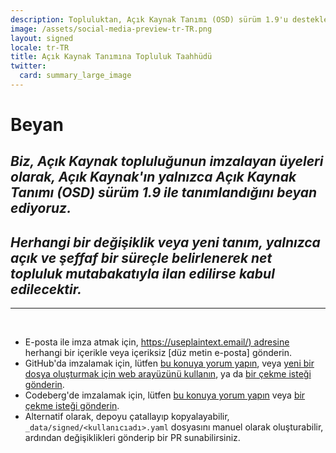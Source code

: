 ```yaml
---
description: Topluluktan, Açık Kaynak Tanımı (OSD) sürüm 1.9'u destekleyen bir bildiri
image: /assets/social-media-preview-tr-TR.png
layout: signed
locale: tr-TR
title: Açık Kaynak Tanımına Topluluk Taahhüdü
twitter:
  card: summary_large_image
---
```

# **Beyan**

## *Biz, Açık Kaynak topluluğunun imzalayan üyeleri olarak, Açık Kaynak'ın yalnızca Açık Kaynak Tanımı (OSD) sürüm 1.9 ile tanımlandığını beyan ediyoruz.*

## *Herhangi bir değişiklik veya yeni tanım, yalnızca açık ve şeffaf bir süreçle belirlenerek net topluluk mutabakatıyla ilan edilirse kabul edilecektir.*

---
<br>

- E-posta ile imza atmak için, [https://useplaintext.email/) adresine](mailto:~osd/sos@lists.sr.ht) herhangi bir içerikle veya içeriksiz [düz metin e-posta] gönderin.
- GitHub'da imzalamak için, lütfen [bu konuya yorum yapın](https://github.com/OpenSourceDefinition/sos/issues/1), veya [yeni bir dosya oluşturmak için web arayüzünü kullanın](https://github.com/OpenSourceDefinition/sos/new/main/_data/signed), ya da [bir çekme isteği gönderin](https://github.com/OpenSourceDefinition/sos/pulls).
- Codeberg'de imzalamak için, lütfen [bu konuya yorum yapın](https://codeberg.org/osd/sos/issues/1) veya [bir çekme isteği gönderin](https://codeberg.org/osd/sos/pulls).
- Alternatif olarak, depoyu çatallayıp kopyalayabilir, `_data/signed/<kullanıcıadı>.yaml` dosyasını manuel olarak oluşturabilir, ardından değişiklikleri gönderip bir PR sunabilirsiniz.
